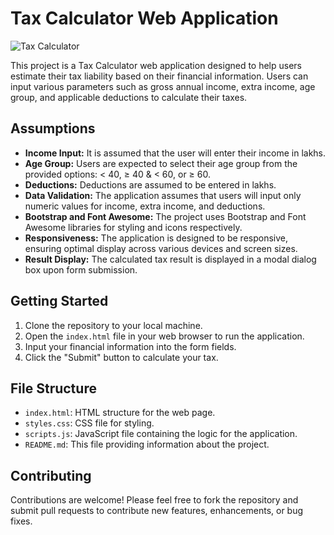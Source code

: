 # Tax Calculator Web Application

![Tax Calculator](https://drive.google.com/file/d/1spncbGIDawkup_usRBhS-6WY-WKyvtSu/view?usp=sharing)

This project is a Tax Calculator web application designed to help users estimate their tax liability based on their financial information. Users can input various parameters such as gross annual income, extra income, age group, and applicable deductions to calculate their taxes.

## Assumptions

- **Income Input:** It is assumed that the user will enter their income in lakhs.
- **Age Group:** Users are expected to select their age group from the provided options: < 40, ≥ 40 & < 60, or ≥ 60.
- **Deductions:** Deductions are assumed to be entered in lakhs.
- **Data Validation:** The application assumes that users will input only numeric values for income, extra income, and deductions.
- **Bootstrap and Font Awesome:** The project uses Bootstrap and Font Awesome libraries for styling and icons respectively.
- **Responsiveness:** The application is designed to be responsive, ensuring optimal display across various devices and screen sizes.
- **Result Display:** The calculated tax result is displayed in a modal dialog box upon form submission.

## Getting Started

1. Clone the repository to your local machine.
2. Open the `index.html` file in your web browser to run the application.
3. Input your financial information into the form fields.
4. Click the "Submit" button to calculate your tax.

## File Structure

- `index.html`: HTML structure for the web page.
- `styles.css`: CSS file for styling.
- `scripts.js`: JavaScript file containing the logic for the application.
- `README.md`: This file providing information about the project.

## Contributing

Contributions are welcome! Please feel free to fork the repository and submit pull requests to contribute new features, enhancements, or bug fixes.
